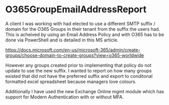 # O365GroupEmailAddressReport

A client I was working with had elected to use a different SMTP suffix / domain for the O365 Groups in their tenant from the suffix the users had.  This is acheived by using an Email Address Policy and with O365 has to be done via PowerShell and is detailed in this MS article.

<https://docs.microsoft.com/en-us/microsoft-365/admin/create-groups/choose-domain-to-create-groups?view=o365-worldwide>

However any groups created prior to implementing that policy do not update to use the new suffix. I wanted to report on how many groups existed that did not have the preferred suffix and export to conditonal formatted excel spreadsheet because managers love colours.

Additionally I have used the new Exchange Online mgmt module which has support for Modern Authentication with or without MFA.
